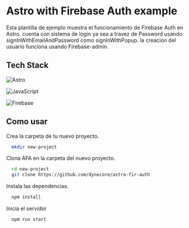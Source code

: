 
# Astro with Firebase Auth example

Esta plantilla de ejemplo muestra el funcionamiento de Firebase Auth en Astro. cuenta con sistema de login ya sea a travez de Password usando signInWithEmailAndPassword como signInWithPopup. la creación del usuario funciona usando Firebase-admin.


## Tech Stack


   ![Astro](https://img.shields.io/badge/astro-ff5a03.svg?style=for-the-badge&logo=astro&logoColor=white)

   ![JavaScript](https://img.shields.io/badge/javascript-F7DF1E?style=for-the-badge&logo=javascript&logoColor=000)
   
   ![Firebase](https://img.shields.io/badge/firebase-DD2C00?style=for-the-badge&logo=firebase&logoColor=fff)


## Como usar

Crea la carpeta de tu nuevo proyecto.

```bash
  mkdir new-project
```
Clona AFA en la carpeta del nuevo proyecto.

```bash
  cd new-project
  git clone https://github.com/dynecore/astro-fir-auth
```

Instala las dependencias.

```bash
  npm install
```

Inicia el servidor

```bash
  npm run start
```
